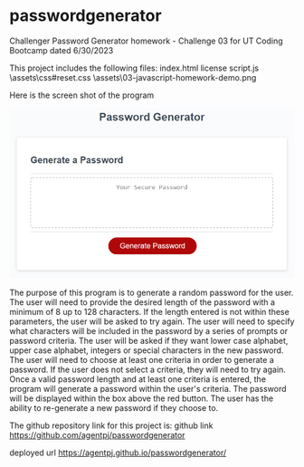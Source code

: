 # passwordgenerator
Challenger  Password Generator homework - Challenge 03 for UT Coding Bootcamp dated 6/30/2023

This project includes the following files:
index.html
license
script.js
\assets\css\#reset.css
\assets\03-javascript-homework-demo.png

Here is the screen shot of the program

![The webpage includes a box that has a button to generate a password.  Once clicked, a series of prompts will be required from the user in order to determine length of password, type of characters to be included in the password.  See image of the deployed site.](./assets/03-javascript-homework-demo.png)

The purpose of this program is to generate a random password for the user.
The user will need to provide the desired length of the password with a minimum of 8 up to 128 characters.  If the length entered is not within these parameters, the user will be asked to try again.
The user will need to specify what characters will be included in the password by a series of prompts or password criteria.  The user will be asked if they want lower case alphabet, upper case alphabet, integers or special characters in the new password.
The user will need to choose at least one criteria in order to generate a password.  If the user does not select a criteria, they will need to try again.
Once a valid password length and at least one criteria is entered, the program will generate a password within the user's criteria.
The password will be displayed within the box above the red button.
The user has the ability to re-generate a new password if they choose to.

The github repository link for this project is:
github link https://github.com/agentpj/passwordgenerator

deployed url
https://agentpj.github.io/passwordgenerator/
